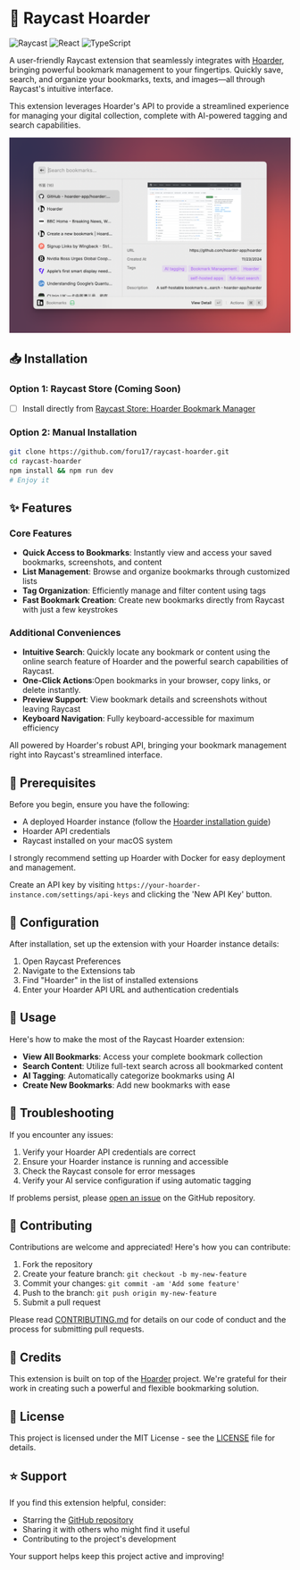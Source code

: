 # 🚀 Raycast Hoarder

![Raycast](https://shields.io/badge/Raycast-black?logo=raycast&style=style=fla)
![React](https://shields.io/badge/react-black?logo=react&style=style=fla)
![TypeScript](https://shields.io/badge/typescript-black?logo=typescript&style=style=fla)

A user-friendly Raycast extension that seamlessly integrates with [Hoarder](https://github.com/hoarder-app/hoarder), bringing powerful bookmark management to your fingertips. Quickly save, search, and organize your bookmarks, texts, and images—all through Raycast's intuitive interface.

This extension leverages Hoarder's API to provide a streamlined experience for managing your digital collection, complete with AI-powered tagging and search capabilities.

![Raycast Hoarder Intro](./docs/images/raycast-hoarder-intro.png)

## 📥 Installation

### Option 1: Raycast Store (Coming Soon)

- [ ] Install directly from [Raycast Store: Hoarder Bookmark Manager](https://zuoluo.tv/raycast-hoarder)

### Option 2: Manual Installation

```bash
git clone https://github.com/foru17/raycast-hoarder.git
cd raycast-hoarder
npm install && npm run dev
# Enjoy it
```

## ✨ Features

### Core Features

- **Quick Access to Bookmarks**: Instantly view and access your saved bookmarks, screenshots, and content
- **List Management**: Browse and organize bookmarks through customized lists
- **Tag Organization**: Efficiently manage and filter content using tags
- **Fast Bookmark Creation**: Create new bookmarks directly from Raycast with just a few keystrokes

### Additional Conveniences

- **Intuitive Search**: Quickly locate any bookmark or content using the online search feature of Hoarder and the powerful search capabilities of Raycast.
- **One-Click Actions**:Open bookmarks in your browser, copy links, or delete instantly.
- **Preview Support**: View bookmark details and screenshots without leaving Raycast
- **Keyboard Navigation**: Fully keyboard-accessible for maximum efficiency

All powered by Hoarder's robust API, bringing your bookmark management right into Raycast's streamlined interface.

## 📑 Prerequisites

Before you begin, ensure you have the following:

- A deployed Hoarder instance (follow the [Hoarder installation guide](https://github.com/hoarder-app/hoarder?tab=readme-ov-file#installation))
- Hoarder API credentials
- Raycast installed on your macOS system

I strongly recommend setting up Hoarder with Docker for easy deployment and management.

Create an API key by visiting `https://your-hoarder-instance.com/settings/api-keys` and clicking the 'New API Key' button.

## 🚦 Configuration

After installation, set up the extension with your Hoarder instance details:

1. Open Raycast Preferences
2. Navigate to the Extensions tab
3. Find "Hoarder" in the list of installed extensions
4. Enter your Hoarder API URL and authentication credentials

## 🎯 Usage

Here's how to make the most of the Raycast Hoarder extension:

- **View All Bookmarks**: Access your complete bookmark collection
- **Search Content**: Utilize full-text search across all bookmarked content
- **AI Tagging**: Automatically categorize bookmarks using AI
- **Create New Bookmarks**: Add new bookmarks with ease

## 🔧 Troubleshooting

If you encounter any issues:

1. Verify your Hoarder API credentials are correct
2. Ensure your Hoarder instance is running and accessible
3. Check the Raycast console for error messages
4. Verify your AI service configuration if using automatic tagging

If problems persist, please [open an issue](https://github.com/foru17/raycast-hoarder/issues) on the GitHub repository.

## 👥 Contributing

Contributions are welcome and appreciated! Here's how you can contribute:

1. Fork the repository
2. Create your feature branch: `git checkout -b my-new-feature`
3. Commit your changes: `git commit -am 'Add some feature'`
4. Push to the branch: `git push origin my-new-feature`
5. Submit a pull request

Please read [CONTRIBUTING.md](CONTRIBUTING.md) for details on our code of conduct and the process for submitting pull requests.

## 🙏 Credits

This extension is built on top of the [Hoarder](https://github.com/hoarder-app/hoarder) project. We're grateful for their work in creating such a powerful and flexible bookmarking solution.

## 📄 License

This project is licensed under the MIT License - see the [LICENSE](LICENSE) file for details.

## ⭐ Support

If you find this extension helpful, consider:

- Starring the [GitHub repository](https://github.com/foru17/raycast-hoarder)
- Sharing it with others who might find it useful
- Contributing to the project's development

Your support helps keep this project active and improving!
